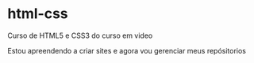 # html-css
 Curso de HTML5 e CSS3 do curso em video

 Estou apreendendo a criar sites e agora vou gerenciar meus repósitorios
